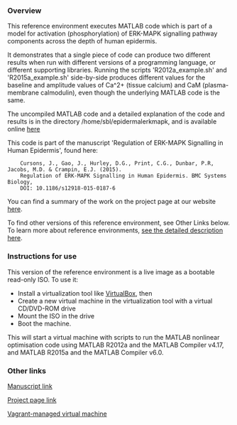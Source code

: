 ### Overview

This reference environment executes MATLAB code which is part of a model for activation (phosphorylation) of ERK-MAPK signalling pathway components across the depth of human epidermis.  

It demonstrates that a single piece of code can produce two different results when run with different versions of a programming language, or different supporting libraries.   Running the scripts 'R2012a_example.sh' and 'R2015a_example.sh' side-by-side produces different values for the baseline and amplitude values of Ca^2+ (tissue calcium) and CaM (plasma-membrane calmodulin), even though the underlying MATLAB code is the same.   

The uncompiled MATLAB code  and a detailed explanation of the code and results is in the directory /home/sbl/epidermalerkmapk, and is available online [here](https://sourceforge.net/projects/epidermalerkmapk/files/MATLAB%20Code/) 

This code is part of the manuscript 'Regulation of ERK-MAPK Signalling in Human Epidermis', found here:

		Cursons, J., Gao, J., Hurley, D.G., Print, C.G., Dunbar, P.R, Jacobs, M.D. & Crampin, E.J. (2015).
		Regulation of ERK-MAPK Signalling in Human Epidermis. BMC Systems Biology, 
		DOI: 10.1186/s12918-015-0187-6

You can find a summary of the work on the project page at our website [here](http://uomsystemsbiology.github.io/publications/human-skin-signalling/). 

To find other versions of this reference environment, see Other Links below.  
To learn more about reference environments, [see the detailed description here](http://uomsystemsbiology.github.io/research/reference-environments/).  


### Instructions for use

This version of the reference environment is a live image as a bootable read-only ISO.  To use it:

- Install a virtualization tool like [VirtualBox](https://www.virtualbox.org/), then 
- Create a new virtual machine in the virtualization tool with a virtual CD/DVD-ROM drive
- Mount the ISO in the drive
- Boot the machine.  

This will start a virtual machine with scripts to run the MATLAB nonlinear optimisation code using MATLAB R2012a and the MATLAB Compiler v4.17, and MATLAB R2015a and the MATLAB Compiler v6.0.  


### Other links

[Manuscript link](http://dx.doi.org/10.1186/s12918-015-0187-6)

[Project page link](http://uomsystemsbiology.github.io/publications/human-skin-signalling/)

[Vagrant-managed virtual machine](http://github.com/uomsystemsbiology/version_comparison_reference_environment)


